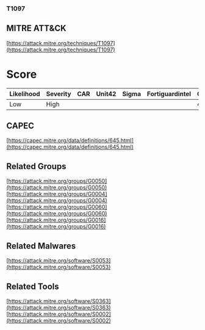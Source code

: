 
### T1097
## MITRE ATT&CK
[https://attack.mitre.org/techniques/T1097](https://attack.mitre.org/techniques/T1097)

# Score

| Likelihood | Severity | CAR | Unit42 | Sigma | Fortiguardintel | Groups | Malwares | Tools |
| ---------- | -------- | --- | ------ | ----- | --------------- | ---  | --- | --- |
| Low | High |   |   |   |   | 4 | 1 | 2 |



## CAPEC

[https://capec.mitre.org/data/definitions/645.html](https://capec.mitre.org/data/definitions/645.html)
[]()


## Related Groups

[https://attack.mitre.org/groups/G0050](https://attack.mitre.org/groups/G0050)
[https://attack.mitre.org/groups/G0004](https://attack.mitre.org/groups/G0004)
[https://attack.mitre.org/groups/G0060](https://attack.mitre.org/groups/G0060)
[https://attack.mitre.org/groups/G0016](https://attack.mitre.org/groups/G0016)
[]()


## Related Malwares

[https://attack.mitre.org/software/S0053](https://attack.mitre.org/software/S0053)
[]()


## Related Tools

[https://attack.mitre.org/software/S0363](https://attack.mitre.org/software/S0363)
[https://attack.mitre.org/software/S0002](https://attack.mitre.org/software/S0002)
[]()
